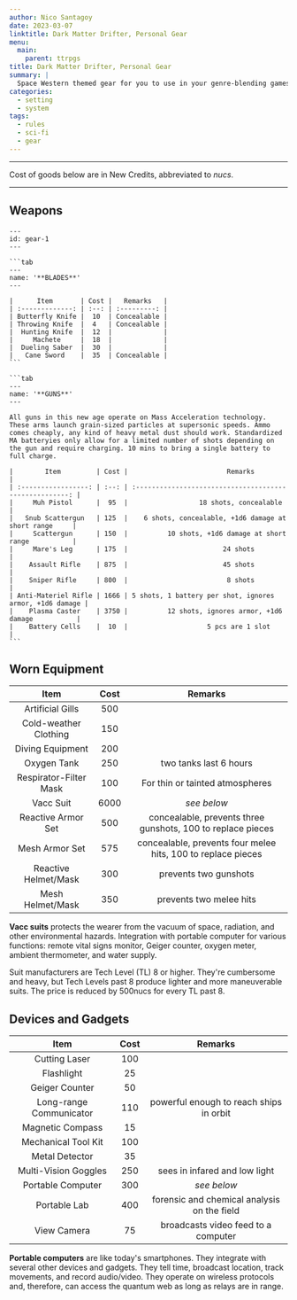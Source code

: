 ```yaml
---
author: Nico Santagoy
date: 2023-03-07
linktitle: Dark Matter Drifter, Personal Gear
menu:
  main:
    parent: ttrpgs
title: Dark Matter Drifter, Personal Gear
summary: |
  Space Western themed gear for you to use in your genre-blending games!
categories:
  - setting
  - system
tags:
  - rules
  - sci-fi
  - gear
---
```


---

Cost of goods below are in New Credits, abbreviated to _nucs_.

---

## Weapons

````tabs
---
id: gear-1
---

```tab
---
name: '**BLADES**'
---

|      Item       | Cost |   Remarks   |
| :-------------: | :--: | :---------: |
| Butterfly Knife |  10  | Concealable |
| Throwing Knife  |  4   | Concealable |
|  Hunting Knife  |  12  |             |
|     Machete     |  18  |             |
|  Dueling Saber  |  30  |             |
|   Cane Sword    |  35  | Concealable |
```

```tab
---
name: '**GUNS**'
---

All guns in this new age operate on Mass Acceleration technology. These arms launch grain-sized particles at supersonic speeds. Ammo comes cheaply, any kind of heavy metal dust should work. Standardized MA batteryies only allow for a limited number of shots depending on the gun and require charging. 10 mins to bring a single battery to full charge.

|        Item         | Cost |                         Remarks                         |
| :-----------------: | :--: | :-----------------------------------------------------: |
|     Muh Pistol      |  95  |                  18 shots, concealable                  |
|   Snub Scattergun   | 125  |    6 shots, concealable, +1d6 damage at short range     |
|     Scattergun      | 150  |          10 shots, +1d6 damage at short range           |
|     Mare's Leg      | 175  |                        24 shots                         |
|    Assault Rifle    | 875  |                        45 shots                         |
|    Sniper Rifle     | 800  |                         8 shots                         |
| Anti-Materiel Rifle | 1666 | 5 shots, 1 battery per shot, ignores armor, +1d6 damage |
|    Plasma Caster    | 3750 |          12 shots, ignores armor, +1d6 damage           |
|    Battery Cells    |  10  |                    5 pcs are 1 slot                     |
```
````

## Worn Equipment

|          Item          | Cost |                           Remarks                            |
| :--------------------: | :--: | :----------------------------------------------------------: |
|    Artificial Gills    | 500  |                                                              |
| Cold-weather Clothing  | 150  |                                                              |
|    Diving Equipment    | 200  |                                                              |
|      Oxygen Tank       | 250  |                    two tanks last 6 hours                    |
| Respirator-Filter Mask | 100  |               For thin or tainted atmospheres                |
|       Vacc Suit        | 6000 |                         _see below_                          |
|   Reactive Armor Set   | 500  | concealable, prevents three gunshots, 100 to replace pieces  |
|     Mesh Armor Set     | 575  | concealable, prevents four melee hits, 100 to replace pieces |
|  Reactive Helmet/Mask  | 300  |                    prevents two gunshots                     |
|    Mesh Helmet/Mask    | 350  |                   prevents two melee hits                    |

**Vacc suits** protects the wearer from the vacuum of space, radiation, and other environmental hazards. Integration with portable computer for various functions: remote vital signs monitor, Geiger counter, oxygen meter, ambient thermometer, and water supply.

Suit manufacturers are Tech Level (TL) 8 or higher. They're cumbersome and heavy, but Tech Levels past 8 produce lighter and more maneuverable suits. The price is reduced by 500nucs for every TL past 8.

## Devices and Gadgets

|          Item           | Cost |                   Remarks                   |
| :---------------------: | :--: | :-----------------------------------------: |
|      Cutting Laser      | 100  |                                             |
|       Flashlight        |  25  |                                             |
|     Geiger Counter      |  50  |                                             |
| Long-range Communicator | 110  |   powerful enough to reach ships in orbit   |
|    Magnetic Compass     |  15  |                                             |
|   Mechanical Tool Kit   | 100  |                                             |
|     Metal Detector      |  35  |                                             |
|  Multi-Vision Goggles   | 250  |        sees in infared and low light        |
|    Portable Computer    | 300  |                 _see below_                 |
|      Portable Lab       | 400  | forensic and chemical analysis on the field |
|       View Camera       |  75  |     broadcasts video feed to a computer     |

**Portable computers** are like today's smartphones. They integrate with several other devices and gadgets. They tell time, broadcast location, track movements, and record audio/video. They operate on wireless protocols and, therefore, can access the quantum web as long as relays are in range.
